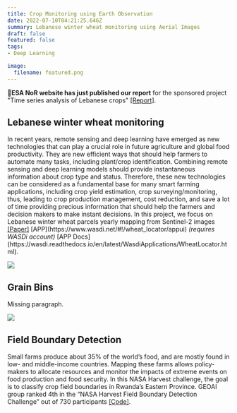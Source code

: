 ```yaml
---
title: Crop Monitoring using Earth Observation
date: 2022-07-10T04:21:25.646Z
summary: Lebanese winter wheat monitoring using Aerial Images
draft: false
featured: false
tags:
- Deep Learning

image:
  filename: featured.png
---
```

🎉<b>ESA NoR website has just published our report</b> for the sponsored project "Time series analysis of Lebanese crops" <a href="./TimeSeriesAnalysisofLebaneseCrops_2021.pdf" target=_blank>[Report]</a>.<br>


<div class=article-style itemprop=articleBody>

<b><h2 id=winter-wheat>Lebanese winter wheat monitoring</h2></b>
<p>In recent years, remote sensing and deep learning have emerged as new technologies that can play a crucial role in future agriculture and global food productivity. They are new efficient ways that should help farmers to automate many tasks, including plant/crop identification. Combining remote sensing and deep learning models should provide instantaneous information about crop type and status. Therefore, these new technologies can be considered as a fundamental base for many smart farming applications, including crop yield estimation, crop surveying/monitoring, thus, leading to crop production management, cost reduction, and save a lot of time providing precious information that should help the farmers and decision makers to make instant decisions. In this project, we focus on Lebanese winter wheat parcels yearly mapping from Sentinel-2 images <a href="https://geogroup.ai/publication/2023ECRS_PEFTWheat/">[Paper]</a> [APP](https://www.wasdi.net/#!/wheat_locator/appui) <em>(requires WASDi account)</em>
[APP Docs](https://wasdi.readthedocs.io/en/latest/WasdiApplications/WheatLocator.html).</p>

<img src="./silos.png">

<b><h2 id=silos>Grain Bins</h2></b>
<p>Missing paragraph.</p>

<img src="./nasa.png">

<b><h2 id=nasas>Field Boundary Detection</h2></b>
<p>Small farms produce about 35% of the world’s food, and are mostly found in low- and middle-income countries. Mapping these farms allows policy-makers to allocate resources and monitor the impacts of extreme events on food production and food security. In this NASA Harvest challenge, the goal is to classify crop field boundaries in Rwanda’s Eastern Province. GEOAI group ranked 4th in the “NASA Harvest Field Boundary Detection Challenge” out of 730 participants <a href="https://github.com/geoaigroup/nasa_harvest_boundary_detection_challenge" target=_blank>[Code]</a>.</p>

</div>

